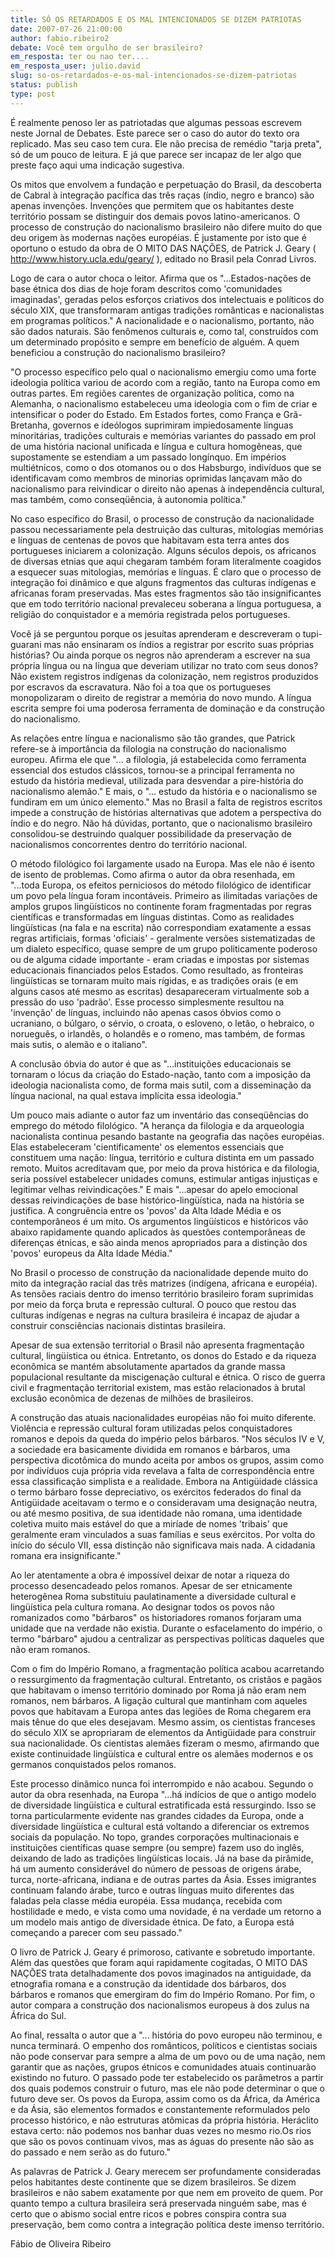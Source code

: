 ```yaml
---
title: SÓ OS RETARDADOS E OS MAL INTENCIONADOS SE DIZEM PATRIOTAS
date: 2007-07-26 21:00:00
author: fabio.ribeiro2
debate: Você tem orgulho de ser brasileiro?
em_resposta: ter ou nao ter....
em_resposta_user: julio.david
slug: so-os-retardados-e-os-mal-intencionados-se-dizem-patriotas
status: publish 
type: post
---
```


É realmente penoso ler as patriotadas que algumas pessoas escrevem neste Jornal de Debates. Este parece ser o caso do autor do texto ora replicado. Mas seu caso tem cura. Ele não precisa de remédio "tarja preta", só de um pouco de leitura. E já que parece ser incapaz de ler algo que preste faço aqui uma indicação sugestiva.  

  

Os mitos que envolvem a fundação e perpetuação do Brasil, da descoberta de Cabral à integração pacífica das três raças (índio, negro e branco) são apenas invenções. Invenções que permitem que os habitantes deste território possam se distinguir dos demais povos latino-americanos. O processo de construção do nacionalismo brasileiro não difere muito do que deu origem às modernas nações européias. É justamente por isto que é oportuno o estudo da obra de O MITO DAS NAÇÕES, de Patrick J. Geary ( http://www.history.ucla.edu/geary/ ), editado no Brasil pela Conrad Livros.   

  

Logo de cara o autor choca o leitor. Afirma que os "...Estados-nações de base étnica dos dias de hoje foram descritos como 'comunidades imaginadas', geradas pelos esforços criativos dos intelectuais e políticos do século XIX, que transformaram antigas tradições românticas e nacionalistas em programas políticos." A nacionalidade e o nacionalismo, portanto, não são dados naturais. São fenômenos culturais e, como tal, construídos com um determinado propósito e sempre em benefício de alguém. A quem beneficiou a construção do nacionalismo brasileiro?   

  

"O processo específico pelo qual o nacionalismo emergiu como uma forte ideologia política variou de acordo com a região, tanto na Europa como em outras partes. Em regiões carentes de organização política, como na Alemanha, o nacionalismo estabeleceu uma ideologia com o fim de criar e intensificar o poder do Estado. Em Estados fortes, como França e Grã-Bretanha, governos e ideólogos suprimiram impiedosamente línguas minoritárias, tradições culturais e memórias variantes do passado em prol de uma história nacional unificada e língua e cultura homogêneas, que supostamente se estendiam a um passado longínquo. Em impérios multiétnicos, como o dos otomanos ou o dos Habsburgo, indivíduos que se identificavam como membros de minorias oprimidas lançavam mão do nacionalismo para reivindicar o direito não apenas à independência cultural, mas também, como conseqüência, à autonomia política."   

  

No caso específico do Brasil, o processo de construção da nacionalidade passou necessariamente pela destruição das culturas, mitologias memórias e línguas de centenas de povos que habitavam esta terra antes dos portugueses iniciarem a colonização. Alguns séculos depois, os africanos de diversas etnias que aqui chegaram também foram literalmente coagidos a esquecer suas mitologias, memórias e línguas. É claro que o processo de integração foi dinâmico e que alguns fragmentos das culturas indígenas e africanas foram preservadas. Mas estes fragmentos são tão insignificantes que em todo território nacional prevaleceu soberana a língua portuguesa, a religião do conquistador e a memória registrada pelos portugueses.   

  

Você já se perguntou porque os jesuítas aprenderam e descreveram o tupi-guarani mas não ensinaram os índios a registrar por escrito suas próprias histórias? Ou ainda porque os negros não aprenderam a escrever na sua própria língua ou na língua que deveriam utilizar no trato com seus donos? Não existem registros indígenas da colonização, nem registros produzidos por escravos da escravatura. Não foi a toa que os portugueses monopolizaram o direito de registrar a memória do novo mundo. A língua escrita sempre foi uma poderosa ferramenta de dominação e da construção do nacionalismo.   

  

As relações entre língua e nacionalismo são tão grandes, que Patrick refere-se à importância da filologia na construção do nacionalismo europeu. Afirma ele que "... a filologia, já estabelecida como ferramenta essencial dos estudos clássicos, tornou-se a principal ferramenta no estudo da história medieval, utilizada para desvendar a pire-história do nacionalismo alemão." E mais, o "... estudo da história e o nacionalismo se fundiram em um único elemento." Mas no Brasil a falta de registros escritos impede a construção de histórias alternativas que adotem a perspectiva do índio e do negro. Não há dúvidas, portanto, que o nacionalismo brasileiro consolidou-se destruindo qualquer possibilidade da preservação de nacionalismos concorrentes dentro do território nacional.   

  

O método filológico foi largamente usado na Europa. Mas ele não é isento de isento de problemas. Como afirma o autor da obra resenhada, em "...toda Europa, os efeitos perniciosos do método filológico de identificar um povo pela língua foram incontáveis. Primeiro as ilimitadas variações de amplos grupos lingüísticos no continente foram fragmentadas por regras científicas e transformadas em línguas distintas. Como as realidades lingüísticas (na fala e na escrita) não correspondiam exatamente a essas regras artificiais, formas 'oficiais' - geralmente versões sistematizadas de um dialeto específico, quase sempre de um grupo politicamente poderoso ou de alguma cidade importante - eram criadas e impostas por sistemas educacionais financiados pelos Estados. Como resultado, as fronteiras lingüísticas se tornaram muito mais rígidas, e as tradições orais (e em alguns casos até mesmo as escritas) desapareceram virtualmente sob a pressão do uso 'padrão'. Esse processo simplesmente resultou na 'invenção' de línguas, incluindo não apenas casos óbvios como o ucraniano, o búlgaro, o sérvio, o croata, o esloveno, o letão, o hebraico, o norueguês, o irlandês, o holandês e o romeno, mas também, de formas mais sutis, o alemão e o italiano".   

  

A conclusão óbvia do autor é que as "...instituições educacionais se tornaram o lócus da criação do Estado-nação, tanto com a imposição da ideologia nacionalista como, de forma mais sutil, com a disseminação da língua nacional, na qual estava implícita essa ideologia."   

  

Um pouco mais adiante o autor faz um inventário das conseqüências do emprego do método filológico. "A herança da filologia e da arqueologia nacionalista continua pesando bastante na geografia das nações européias. Elas estabeleceram 'cientificamente' os elementos essenciais que constituem uma nação: língua, território e cultura distinta em um passado remoto. Muitos acreditavam que, por meio da prova histórica e da filologia, seria possível estabelecer unidades comuns, estimular antigas injustiças e legitimar velhas reivindicações." E mais "...apesar do apelo emocional dessas reivindicações de base histórico-lingüística, nada na história se justifica. A congruência entre os 'povos' da Alta Idade Média e os contemporâneos é um mito. Os argumentos lingüísticos e históricos vão abaixo rapidamente quando aplicados às questões contemporâneas de diferenças étnicas, e são ainda menos apropriados para a distinção dos 'povos' europeus da Alta Idade Média."   

  

No Brasil o processo de construção da nacionalidade depende muito do mito da integração racial das três matrizes (indígena, africana e européia). As tensões raciais dentro do imenso território brasileiro foram suprimidas por meio da força bruta e repressão cultural. O pouco que restou das culturas indígenas e negras na cultura brasileira é incapaz de ajudar a construir consciências nacionais distintas brasileira.   

  

Apesar de sua extensão territorial o Brasil não apresenta fragmentação cultural, lingüística ou étnica. Entretanto, os donos do Estado e da riqueza econômica se mantém absolutamente apartados da grande massa populacional resultante da miscigenação cultural e étnica. O risco de guerra civil e fragmentação territorial existem, mas estão relacionados à brutal exclusão econômica de dezenas de milhões de brasileiros.   

  

A construção das atuais nacionalidades européias não foi muito diferente. Violência e repressão cultural foram utilizadas pelos conquistadores romanos e depois da queda do império pelos bárbaros. "Nos séculos IV e V, a sociedade era basicamente dividida em romanos e bárbaros, uma perspectiva dicotômica do mundo aceita por ambos os grupos, assim como por indivíduos cuja própria vida revelava a falta de correspondência entre essa classificação simplista e a realidade. Embora na Antigüidade clássica o termo bárbaro fosse depreciativo, os exércitos federados do final da Antigüidade aceitavam o termo e o consideravam uma designação neutra, ou até mesmo positiva, de sua identidade não romana, uma identidade coletiva muito mais estável do que a miríade de nomes 'tribais' que geralmente eram vinculados a suas famílias e seus exércitos. Por volta do início do século VII, essa distinção não significava mais nada. A cidadania romana era insignificante."   

  

Ao ler atentamente a obra é impossível deixar de notar a riqueza do processo desencadeado pelos romanos. Apesar de ser etnicamente heterogênea Roma substituiu paulatinamente a diversidade cultural e lingüística pela cultura romana. Ao designar todos os povos não romanizados como "bárbaros" os historiadores romanos forjaram uma unidade que na verdade não existia. Durante o esfacelamento do império, o termo "bárbaro" ajudou a centralizar as perspectivas políticas daqueles que não eram romanos.   

  

Com o fim do Império Romano, a fragmentação política acabou acarretando o ressurgimento da fragmentação cultural. Entretanto, os cristãos e pagãos que habitavam o imenso território dominado por Roma já não eram nem romanos, nem bárbaros. A ligação cultural que mantinham com aqueles povos que habitavam a Europa antes das legiões de Roma chegarem era mais tênue do que eles desejavam. Mesmo assim, os cientistas franceses do século XIX se apropriaram de elementos da Antigüidade para construir sua nacionalidade. Os cientistas alemães fizeram o mesmo, afirmando que existe continuidade lingüística e cultural entre os alemães modernos e os germanos conquistados pelos romanos.   

  

Este processo dinâmico nunca foi interrompido e não acabou. Segundo o autor da obra resenhada, na Europa "...há indícios de que o antigo modelo de diversidade lingüística e cultural estratificada está ressurgindo. Isso se torna particularmente evidente nas grandes cidades da Europa, onde a diversidade lingüística e cultural está voltando a diferenciar os extremos sociais da população. No topo, grandes corporações multinacionais e instituições científicas quase sempre (ou sempre) fazem uso do inglês, deixando de lado as tradições lingüísticas locais. Já na base da pirâmide, há um aumento considerável do número de pessoas de origens árabe, turca, norte-africana, indiana e de outras partes da Ásia. Esses imigrantes continuam falando árabe, turco e outras línguas muito diferentes das faladas pela classe média européia. Essa mudança, recebida com hostilidade e medo, e vista como uma novidade, é na verdade um retorno a um modelo mais antigo de diversidade étnica. De fato, a Europa está começando a parecer com seu passado."   

  

O livro de Patrick J. Geary é primoroso, cativante e sobretudo importante. Além das questões que foram aqui rapidamente cogitadas, O MITO DAS NAÇÕES trata detalhadamente dos povos imaginados na antiguidade, da etnografia romana e a construção da identidade dos bárbaros, dos bárbaros e romanos que emergiram do fim do Império Romano. Por fim, o autor compara a construção dos nacionalismos europeus à dos zulus na África do Sul.   

  

Ao final, ressalta o autor que a "... história do povo europeu não terminou, e nunca terminará. O empenho dos românticos, políticos e cientistas sociais não pode conservar para sempre a alma de um povo ou de uma nação, nem garantir que as nações, grupos étnicos e comunidades atuais continuarão existindo no futuro. O passado pode ter estabelecido os parâmetros a partir dos quais podemos construir o futuro, mas ele não pode determinar o que o futuro deve ser. Os povos da Europa, assim como os da África, da América e da Ásia, são elementos formados e constantemente reformulados pelo processo histórico, e não estruturas atômicas da própria história. Heráclito estava certo: não podemos nos banhar duas vezes no mesmo rio.Os rios que são os povos continuam vivos, mas as águas do presente não são as do passado e nem serão as do futuro."   

  

As palavras de Patrick J. Geary merecem ser profundamente consideradas pelos habitantes deste continente que se dizem brasileiros. Se dizem brasileiros e não sabem exatamente por que nem em proveito de quem. Por quanto tempo a cultura brasileira será preservada ninguém sabe, mas é certo que o abismo social entre ricos e pobres conspira contra sua preservação, bem como contra a integração política deste imenso território.   

  

  

Fábio de Oliveira Ribeiro
